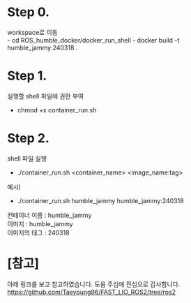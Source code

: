 # Step 0. 
workspace로 이동  
	- cd ROS_humble_docker/docker_run_shell
	- docker build -t humble_jammy:240318 .

# Step 1. 
실행할 shell 파일에 권한 부여  
- chmod +x container_run.sh 

# Step 2.
shell 파일 실행  
- ./container_run.sh <container_name> <image_name:tag>  

예시)  
- ./container_run.sh humble_jammy humble_jammy:240318  

컨테이너 이름 : humble_jammy  
이미지 : humble_jammy   
이미지의 태그 : 240318  
	



# [참고]
아래 링크를 보고 참고하였습니다. 도움 주심에 진심으로 감사합니다.  
https://github.com/Taeyoung96/FAST_LIO_ROS2/tree/ros2
